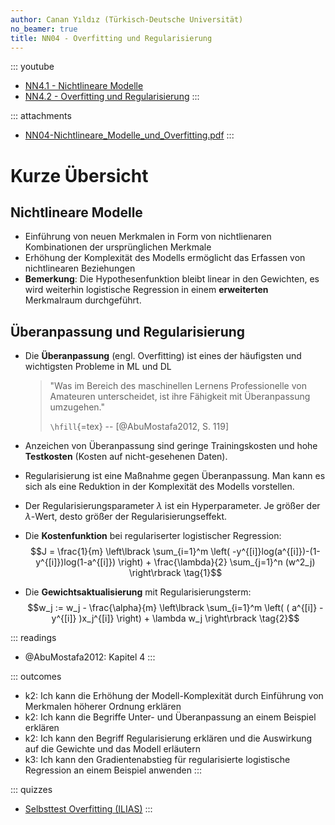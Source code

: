 ```yaml
---
author: Canan Yıldız (Türkisch-Deutsche Universität)
no_beamer: true
title: NN04 - Overfitting und Regularisierung
---
```


::: youtube
-   [NN4.1 - Nichtlineare Modelle](https://youtu.be/KJLT-h_ChRo)
-   [NN4.2 - Overfitting und Regularisierung](https://youtu.be/BW91MYPUH_k)
:::

::: attachments
-   [NN04-Nichtlineare_Modelle_und_Overfitting.pdf](https://github.com/Artificial-Intelligence-HSBI-TDU/KI-Vorlesung/blob/master/lecture/nn/files/NN04-Nichtlineare_Modelle_und_Overfitting.pdf)
:::

# Kurze Übersicht

## Nichtlineare Modelle

-   Einführung von neuen Merkmalen in Form von nichtlienaren Kombinationen der
    ursprünglichen Merkmale
-   Erhöhung der Komplexität des Modells ermöglicht das Erfassen von nichtlinearen
    Beziehungen
-   **Bemerkung**: Die Hypothesenfunktion bleibt linear in den Gewichten, es wird
    weiterhin logistische Regression in einem **erweiterten** Merkmalraum
    durchgeführt.

## Überanpassung und Regularisierung

-   Die **Überanpassung** (engl. Overfitting) ist eines der häufigsten und
    wichtigsten Probleme in ML und DL

    > "Was im Bereich des maschinellen Lernens Professionelle von Amateuren
    > unterscheidet, ist ihre Fähigkeit mit Überanpassung umzugehen."
    >
    > `\hfill`{=tex} -- [@AbuMostafa2012, S. 119]

-   Anzeichen von Überanpassung sind geringe Trainingskosten und hohe **Testkosten**
    (Kosten auf nicht-gesehenen Daten).
-   Regularisierung ist eine Maßnahme gegen Überanpassung. Man kann es sich als eine
    Reduktion in der Komplexität des Modells vorstellen.
-   Der Regularisierungsparameter $\lambda$ ist ein Hyperparameter. Je größer der
    $\lambda$-Wert, desto größer der Regularisierungseffekt.
-   Die **Kostenfunktion** bei regulariserter logistischer Regression:
    $$J = \frac{1}{m} \left\lbrack \sum_{i=1}^m \left( -y^{[i]}log(a^{[i]})-(1-y^{[i]})log(1-a^{[i]}) \right) + \frac{\lambda}{2} \sum_{j=1}^n (w^2_j)  \right\rbrack \tag{1}$$
-   Die **Gewichtsaktualisierung** mit Regularisierungsterm:
    $$w_j := w_j - \frac{\alpha}{m} \left\lbrack \sum_{i=1}^m \left( ( a^{[i]} - y^{[i]} )x_j^{[i]} \right) + \lambda w_j  \right\rbrack \tag{2}$$

::: readings
-   @AbuMostafa2012: Kapitel 4
:::

::: outcomes
-   k2: Ich kann die Erhöhung der Modell-Komplexität durch Einführung von Merkmalen
    höherer Ordnung erklären
-   k2: Ich kann die Begriffe Unter- und Überanpassung an einem Beispiel erklären
-   k2: Ich kann den Begriff Regularisierung erklären und die Auswirkung auf die
    Gewichte und das Modell erläutern
-   k3: Ich kann den Gradientenabstieg für regularisierte logistische Regression
    an einem Beispiel anwenden
:::

::: quizzes
-   [Selbsttest Overfitting
    (ILIAS)](https://www.hsbi.de/elearning/goto.php?target=tst_1106595&client_id=FH-Bielefeld)
:::
